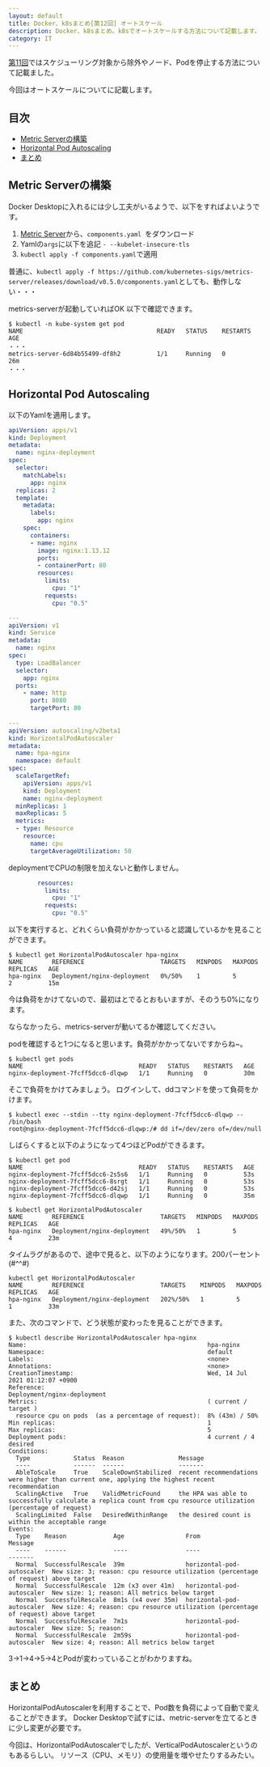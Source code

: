 ```yaml
---
layout: default
title: Docker、k8sまとめ[第12回] オートスケール
description: Docker、k8sまとめ。k8sでオートスケールする方法について記載します。
category: IT
---
```


[第11回](/it/container/containerPart11.html)ではスケジューリング対象から除外やノード、Podを停止する方法について記載ました。

今回はオートスケールについてに記載します。

## 目次

- [Metric Serverの構築](#anchor1)  
- [Horizontal Pod Autoscaling](#anchor2)
- [まとめ](#anchor4)

<a id="anchor1"></a>

## Metric Serverの構築

Docker Desktopに入れるには少し工夫がいるようで、以下をすればよいようです。

1. [Metric Server](https://github.com/kubernetes-sigs/metrics-server/releases)から、`components.yaml
`をダウンロード
2. Yamlの`args`に以下を追記
`- --kubelet-insecure-tls`
3. `kubectl apply -f components.yaml`で適用

普通に、`kubectl apply -f https://github.com/kubernetes-sigs/metrics-server/releases/download/v0.5.0/components.yaml`としても、動作しない・・・

metrics-serverが起動していればOK
以下で確認できます。

```Shell
$ kubectl -n kube-system get pod
NAME                                     READY   STATUS    RESTARTS   AGE
・・・
metrics-server-6d84b55499-df8h2          1/1     Running   0          26m
・・・
```

## Horizontal Pod Autoscaling

以下のYamlを適用します。

```Yaml
apiVersion: apps/v1
kind: Deployment
metadata:
  name: nginx-deployment
spec:
  selector:
    matchLabels:
      app: nginx
  replicas: 2
  template:
    metadata:
      labels:
        app: nginx
    spec:
      containers:
      - name: nginx
        image: nginx:1.13.12
        ports:
        - containerPort: 80
        resources:
          limits:
            cpu: "1"
          requests:
            cpu: "0.5"

---
apiVersion: v1
kind: Service
metadata:
  name: nginx
spec:
  type: LoadBalancer
  selector:
    app: nginx
  ports:
    - name: http
      port: 8080
      targetPort: 80
      
---
apiVersion: autoscaling/v2beta1
kind: HorizontalPodAutoscaler
metadata:
  name: hpa-nginx
  namespace: default
spec:
  scaleTargetRef:
    apiVersion: apps/v1
    kind: Deployment
    name: nginx-deployment
  minReplicas: 1
  maxReplicas: 5
  metrics:
  - type: Resource
    resource:
      name: cpu
      targetAverageUtilization: 50
```

deploymentでCPUの制限を加えないと動作しません。
```Yaml
        resources:
          limits:
            cpu: "1"
          requests:
            cpu: "0.5"
```

以下を実行すると、どれくらい負荷がかかっていると認識しているかを見ることができます。

```
$ kubectl get HorizontalPodAutoscaler hpa-nginx
NAME        REFERENCE                     TARGETS   MINPODS   MAXPODS   REPLICAS   AGE
hpa-nginx   Deployment/nginx-deployment   0%/50%    1         5         2          15m
```

今は負荷をかけてないので、最初は<unkonw>とでるとおもいますが、そのうち0%になります。

ならなかったら、metrics-serverが動いてるか確認してください。

podを確認すると1つになると思います。負荷がかかってないですからね~。
```Shell
$ kubectl get pods
NAME                                READY   STATUS    RESTARTS   AGE
nginx-deployment-7fcff5dcc6-dlqwp   1/1     Running   0          30m
```

そこで負荷をかけてみましょう。
ログインして、ddコマンドを使って負荷をかけます。

```Shell
$ kubectl exec --stdin --tty nginx-deployment-7fcff5dcc6-dlqwp -- /bin/bash
root@nginx-deployment-7fcff5dcc6-dlqwp:/# dd if=/dev/zero of=/dev/null
```

しばらくすると以下のようになって4つほどPodができるます。


```Shell
$ kubectl get pod
NAME                                READY   STATUS    RESTARTS   AGE
nginx-deployment-7fcff5dcc6-2s5s6   1/1     Running   0          53s
nginx-deployment-7fcff5dcc6-8srgt   1/1     Running   0          53s
nginx-deployment-7fcff5dcc6-d42sj   1/1     Running   0          53s
nginx-deployment-7fcff5dcc6-dlqwp   1/1     Running   0          35m

$ kubectl get HorizontalPodAutoscaler
NAME        REFERENCE                     TARGETS   MINPODS   MAXPODS   REPLICAS   AGE
hpa-nginx   Deployment/nginx-deployment   49%/50%   1         5         4          23m
```

タイムラグがあるので、途中で見ると、以下のようになります。200パーセント(#^^#)

```Shell
kubectl get HorizontalPodAutoscaler
NAME        REFERENCE                     TARGETS    MINPODS   MAXPODS   REPLICAS   AGE
hpa-nginx   Deployment/nginx-deployment   202%/50%   1         5         1          33m
```

また、次のコマンドで、どう状態が変わったを見ることができます。

```Shell
$ kubectl describe HorizontalPodAutoscaler hpa-nginx
Name:                                                  hpa-nginx
Namespace:                                             default
Labels:                                                <none>
Annotations:                                           <none>
CreationTimestamp:                                     Wed, 14 Jul 2021 01:12:07 +0900
Reference:                                             Deployment/nginx-deployment
Metrics:                                               ( current / target )
  resource cpu on pods  (as a percentage of request):  8% (43m) / 50%
Min replicas:                                          1
Max replicas:                                          5
Deployment pods:                                       4 current / 4 desired
Conditions:
  Type            Status  Reason               Message
  ----            ------  ------               -------
  AbleToScale     True    ScaleDownStabilized  recent recommendations were higher than current one, applying the highest recent recommendation
  ScalingActive   True    ValidMetricFound     the HPA was able to successfully calculate a replica count from cpu resource utilization (percentage of request)
  ScalingLimited  False   DesiredWithinRange   the desired count is within the acceptable range
Events:
  Type    Reason             Age                 From                       Message
  ----    ------             ----                ----                       -------
  Normal  SuccessfulRescale  39m                 horizontal-pod-autoscaler  New size: 3; reason: cpu resource utilization (percentage of request) above target
  Normal  SuccessfulRescale  12m (x3 over 41m)   horizontal-pod-autoscaler  New size: 1; reason: All metrics below target
  Normal  SuccessfulRescale  8m1s (x4 over 35m)  horizontal-pod-autoscaler  New size: 4; reason: cpu resource utilization (percentage of request) above target
  Normal  SuccessfulRescale  7m1s                horizontal-pod-autoscaler  New size: 5; reason:
  Normal  SuccessfulRescale  2m59s               horizontal-pod-autoscaler  New size: 4; reason: All metrics below target
```

3→1→4→5→4とPodが変わっていることがわかりますね。

<a id="anchor3"></a>

## まとめ

HorizontalPodAutoscalerを利用することで、Pod数を負荷によって自動で変えることができます。
Docker Desktopで試すには、metric-serverを立てるときに少し変更が必要です。

今回は、HorizontalPodAutoscalerでしたが、VerticalPodAutoscalerというのもあるらしい。
リソース（CPU、メモリ）の使用量を増やせたりするみたい。

